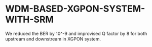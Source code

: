 # WDM-BASED-XGPON-SYSTEM-WITH-SRM
We reduced the BER by 10^-9 and improvised Q factor by 8 for both upstream and downstream in XGPON system.
